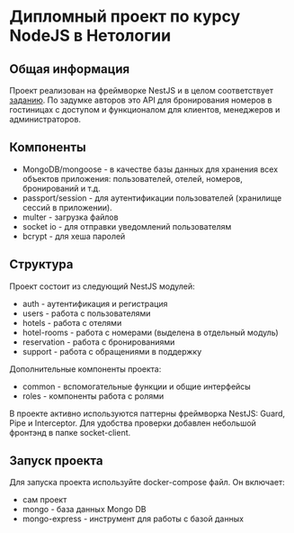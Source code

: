 # Дипломный проект по курсу NodeJS в Нетологии

## Общая информация
Проект реализован на фреймворке NestJS и в целом соответствует [заданию](https://github.com/netology-code/ndjs-diplom). По задумке авторов это API для бронирования номеров в гостиницах с доступом и функционалом для клиентов, менеджеров и администраторов. 

## Компоненты
* MongoDB/mongoose - в качестве базы данных для хранения всех объектов приложения: пользователей, отелей, номеров, бронирований и т.д.
* passport/session - для аутентификации пользователей (хранилище сессий в приложении). 
* multer - загрузка файлов
* socket io - для отправки уведомлений пользователям
* bcrypt - для хеша паролей

## Структура
Проект состоит из следующий NestJS модулей:
* auth - аутентификация и регистрация
* users - работа с пользователями
* hotels - работа с отелями
* hotel-rooms - работа с номерами (выделена в отдельный модуль)
* reservation - работа с бронированиями
* support - работа с обращениями в поддержку

Дополнительные компоненты проекта:
* common - вспомогательные функции и общие интерфейсы
* roles - компоненты работа с ролями
 
В проекте активно используются паттерны фреймворка NestJS: Guard, Pipe и Interceptor.
Для удобства проверки добавлен небольшой фронтэнд в папке socket-client.

## Запуск проекта
Для запуска проекта используйте docker-compose файл. Он включает:
* сам проект
* mongo - база данных Mongo DB
* mongo-express - инструмент для работы с базой данных
